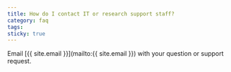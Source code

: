 ```yaml
---
title: How do I contact IT or research support staff?
category: faq
tags:
sticky: true
---
```



Email [{{ site.email }}](mailto:{{ site.email }}) with your question or support request.
